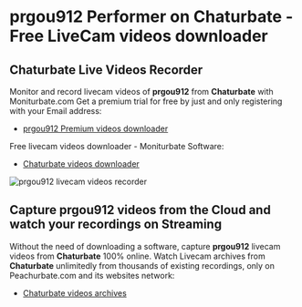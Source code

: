 # prgou912 Performer on Chaturbate - Free LiveCam videos downloader

## Chaturbate Live Videos Recorder

Monitor and record livecam videos of **prgou912** from **Chaturbate** with Moniturbate.com
Get a premium trial for free by just and only registering with your Email address:
* [prgou912 Premium videos downloader](https://moniturbate.com/request-demo-licence-key.html)

Free livecam videos downloader - Moniturbate Software:
* [Chaturbate videos downloader](https://moniturbate.com/moniturbate-download-software.html)

![prgou912 livecam videos recorder](https://peachurnet.com/templates/moniturbate-software.png)


## Capture prgou912 videos from the Cloud and watch your recordings on Streaming

Without the need of downloading a software, capture **prgou912** livecam videos from **Chaturbate** 100% online.
Watch Livecam archives from **Chaturbate** unlimitedly from thousands of existing recordings, only on Peachurbate.com and its websites network:
* [Chaturbate videos archives](https://peachurnet.com/)